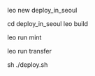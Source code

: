leo new deploy_in_seoul

cd deploy_in_seoul
leo build

leo run mint

leo run transfer  

sh ./deploy.sh 
